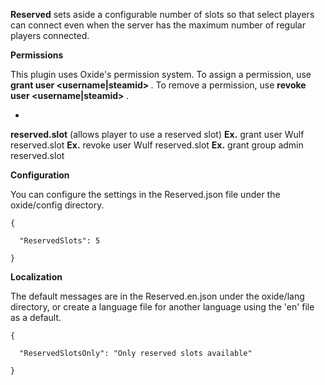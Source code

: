 **Reserved** sets aside a configurable number of slots so that select players can connect even when the server has the maximum number of regular players connected.

**Permissions**

This plugin uses Oxide's permission system. To assign a permission, use **grant user <username|steamid> <permission>**. To remove a permission, use **revoke user <username|steamid> <permission>**.


* 
**reserved.slot** (allows player to use a reserved slot)
**Ex.** grant user Wulf reserved.slot
**Ex.** revoke user Wulf reserved.slot
**Ex.** grant group admin reserved.slot


**Configuration**

You can configure the settings in the Reserved.json file under the oxide/config directory.

````
{

  "ReservedSlots": 5

}
````


**Localization**

The default messages are in the Reserved.en.json under the oxide/lang directory, or create a language file for another language using the 'en' file as a default.

````
{

  "ReservedSlotsOnly": "Only reserved slots available"

}
````